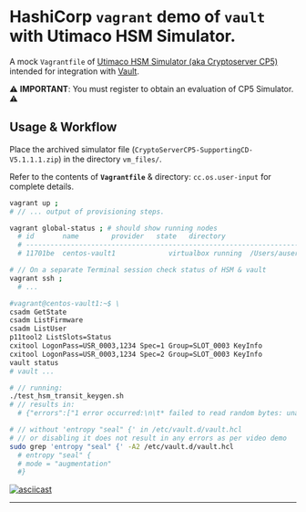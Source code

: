 # HashiCorp `vagrant` demo of `vault` with Utimaco HSM Simulator.

A mock `Vagrantfile` of [Utimaco HSM Simulator (aka Cryptoserver CP5)](https://hsm.utimaco.com/products-hardware-security-modules/hsm-simulators/securityserver-simulator/) intended for integration with [Vault](https://www.vaultproject.io/).

:warning: **IMPORTANT**: You must register to obtain an evaluation of CP5 Simulator. :warning:


## Usage & Workflow

Place the archived simulator file (`CryptoServerCP5-SupportingCD-V5.1.1.1.zip`) in the directory `vm_files/`.

Refer to the contents of **`Vagrantfile`** & directory: `cc.os.user-input` for complete details.


```bash
vagrant up ;
# // ... output of provisioning steps.

vagrant global-status ; # should show running nodes
  # id       name        provider   state   directory
  # -------------------------------------------------------------------------------------
  # 11701be  centos-vault1             virtualbox running  /Users/auser/hashicorp.vagrant_vault-hsm_utimaco_simulator

# // On a separate Terminal session check status of HSM & vault
vagrant ssh ;
  # ...

#vagrant@centos-vault1:~$ \
csadm GetState
csadm ListFirmware
csadm ListUser
p11tool2 ListSlots=Status
cxitool LogonPass=USR_0003,1234 Spec=1 Group=SLOT_0003 KeyInfo
cxitool LogonPass=USR_0003,1234 Spec=2 Group=SLOT_0003 KeyInfo
vault status
# vault ...
```

```bash
# // running:
./test_hsm_transit_keygen.sh
# // results in:
  # {"errors":["1 error occurred:\n\t* failed to read random bytes: unable to fill provided buffer with entropy: failed to read random bytes: unable to fill provided buffer with entropy: error initializing session for reading random bytes: error logging in to HSM: pkcs11: 0x100: CKR_USER_ALREADY_LOGGED_IN\n\n"]}

# // without 'entropy "seal" {' in /etc/vault.d/vault.hcl
# // or disabling it does not result in any errors as per video demo
sudo grep 'entropy "seal" {' -A2 /etc/vault.d/vault.hcl
  # entropy "seal" {
  #	mode = "augmentation"
  #}
```

[![asciicast](https://asciinema.org/a/407558.svg)](https://asciinema.org/a/407558)

------
